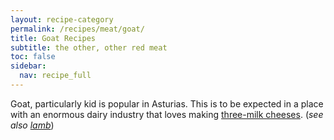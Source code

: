 ```yaml
---
layout: recipe-category
permalink: /recipes/meat/goat/
title: Goat Recipes
subtitle: the other, other red meat
toc: false
sidebar:
  nav: recipe_full
---
```

Goat, particularly kid is popular in Asturias. This is to be expected in a place with an enormous dairy industry that loves making [three-milk cheeses](/culture/products/cheese/three-milk-cheeses/). (*see also [lamb](/recipes/meat/lamb/)*)